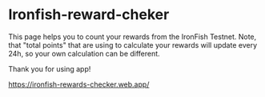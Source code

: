 # Ironfish-reward-cheker

This page helps you to count your rewards from the IronFish Testnet.
Note, that "total points" that are using to calculate your rewards will update every 24h, so your own calculation can be different.

Thank you for using app!

https://ironfish-rewards-checker.web.app/
